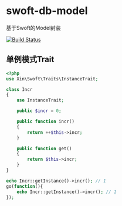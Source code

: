 # swoft-db-model
基于Swoft的Model封装

[![Build Status](https://travis-ci.org/limingxinleo/swoft-trait-instance.svg?branch=master)](https://travis-ci.org/limingxinleo/swoft-trait-instance)

## 单例模式Trait
~~~php
<?php
use Xin\Swoft\Traits\InstanceTrait;

class Incr
{
    use InstanceTrait;

    public $incr = 0;

    public function incr()
    {
        return ++$this->incr;
    }

    public function get()
    {
        return $this->incr;
    }
}

echo Incr::getInstance()->incr(); // 1
go(function(){
    echo Incr::getInstance()->incr(); // 1
});
~~~
